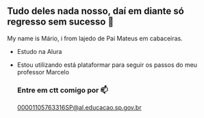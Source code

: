 ## Tudo deles nada nosso, daí em diante só regresso sem sucesso 🙌

My name is Mário, i from lajedo de Pai Mateus em cabaceiras.
- Estudo na Alura
- Estou utilizando está plataformar para seguir os passos do meu professor Marcelo

  ### Entre em ctt comigo por 📫

  00001105763316SP@al.educacao.sp.gov.br
